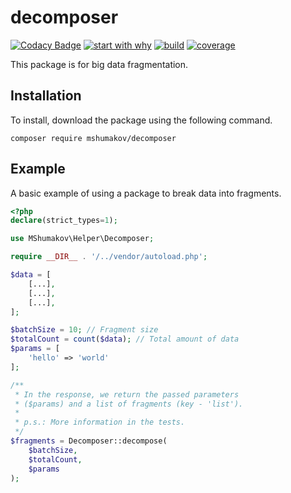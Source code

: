 # decomposer

[![Codacy Badge](https://api.codacy.com/project/badge/Grade/5962abcc33e04b8a8041bdb94f7ad4d6)](https://app.codacy.com/manual/ms.profile.dev/decomposer?utm_source=github.com&utm_medium=referral&utm_content=mshumakov/decomposer&utm_campaign=Badge_Grade_Dashboard)
[![start with why](https://img.shields.io/badge/start%20with-why%3F-brightgreen.svg?style=flat)](https://telegra.ph/Why-decomposer-06-04)
[![build](https://github.com/mshumakov/decomposer/workflows/build/badge.svg)](https://github.com/mshumakov/decomposer/actions)
[![coverage](https://codecov.io/gh/mshumakov/decomposer/branch/master/graph/badge.svg)](https://codecov.io/gh/mshumakov/decomposer)

This package is for big data fragmentation.

## Installation

To install, download the package using the following command.

```shell script
composer require mshumakov/decomposer
```

## Example

A basic example of using a package to break data into fragments.

```php
<?php
declare(strict_types=1);

use MShumakov\Helper\Decomposer;

require __DIR__ . '/../vendor/autoload.php';

$data = [
    [...],
    [...],
    [...],
];

$batchSize = 10; // Fragment size
$totalCount = count($data); // Total amount of data
$params = [
    'hello' => 'world'
];

/**
 * In the response, we return the passed parameters 
 * ($params) and a list of fragments (key - 'list').
 * 
 * p.s.: More information in the tests.
 */
$fragments = Decomposer::decompose(
    $batchSize, 
    $totalCount,
    $params
);
```